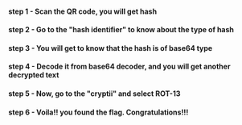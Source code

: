 #### step 1 - Scan the QR code, you will get hash
#### step 2 - Go to the "hash identifier" to know about the type of hash
#### step 3 - You will get to know that the hash is of base64 type
#### step 4 - Decode it from base64 decoder, and you will get another decrypted text
#### step 5 - Now, go to the "cryptii" and select ROT-13
#### step 6 - Voila!! you found the flag. Congratulations!!!
